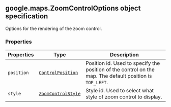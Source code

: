 <h2 id="ZoomControlOptions">google.maps.ZoomControlOptions object specification</h2>
<p>Options for the rendering of the zoom control.</p><h3>Properties</h3><table summary="interface ZoomControlOptions - Properties" width="100%">
<thead>
<tr><th>Properties</th>
<th>Type</th>
<th>Description</th>
</tr></thead>
<tbody>
<tr>
<td><code>position</code></td>
<td><code><a href="https://github.com/amenadiel/google-maps-documentation/blob/master/docs/ControlPosition.md">ControlPosition</a></code></td>
<td>Position id. Used to specify the position of the control on the map. The default position is <code>TOP_LEFT</code>.</td>
</tr>
<tr>
<td><code>style</code></td>
<td><code><a href="https://github.com/amenadiel/google-maps-documentation/blob/master/docs/ZoomControlStyle.md">ZoomControlStyle</a></code></td>
<td>Style id. Used to select what style of zoom control to display.</td>
</tr>
</tbody>
</table>